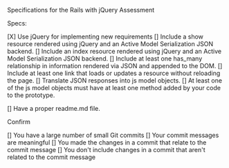 Specifications for the Rails with jQuery Assessment

Specs:

[X] Use jQuery for implementing new requirements
[] Include a show resource rendered using jQuery and an Active Model Serialization JSON backend.
[] Include an index resource rendered using jQuery and an Active Model Serialization JSON backend.
[] Include at least one has_many relationship in information rendered via JSON and appended to the DOM.
[] Include at least one link that loads or updates a resource without reloading the page.
[] Translate JSON responses into js model objects.
[] At least one of the js model objects must have at least one method added by your code to the prototype.


[] Have a proper readme.md file.

Confirm

[] You have a large number of small Git commits
[] Your commit messages are meaningful
[] You made the changes in a commit that relate to the commit message
[] You don't include changes in a commit that aren't related to the commit message